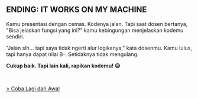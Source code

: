 <h2 align="left">ENDING: IT WORKS ON MY MACHINE</h2>

<p>
  Kamu presentasi dengan cemas. Kodenya jalan. Tapi saat dosen bertanya, "Bisa jelaskan fungsi yang ini?" kamu kebingungan menjelaskan kodemu sendiri.
</p>
<p>
  "Jalan sih... tapi saya tidak ngerti alur logikanya," kata dosenmu. Kamu lulus, tapi hanya dapat nilai B-. Setidaknya tidak mengulang.
</p>
<p>
  <b>Cukup baik. Tapi lain kali, rapikan kodemu! 😥</b>
</p>
<br>
<p>
  <a href="../README.md#minigame-petualangan-mahasiswa-informatika">
    &gt; Coba Lagi dari Awal
  </a>
</p>